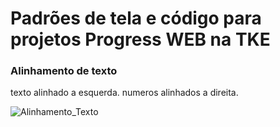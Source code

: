 # Padrões de tela e código para projetos Progress WEB na TKE



### Alinhamento de texto

texto alinhado a esquerda.
numeros alinhados a direita.

![Alinhamento_Texto](https://github.com/GianW/tke/blob/master/padroes/img/print_tab.JPG?raw=true)
